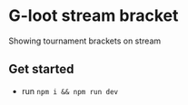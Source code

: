 # G-loot stream bracket

Showing tournament brackets on stream

## Get started
* run `npm i && npm run dev`